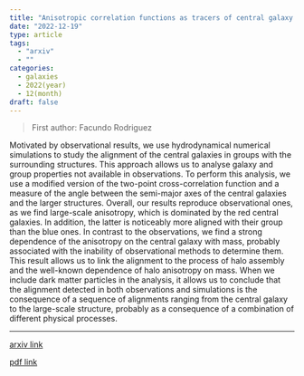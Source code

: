 ```yaml
---
title: "Anisotropic correlation functions as tracers of central galaxy alignments in simulations"
date: "2022-12-19"
type: article
tags:
  - "arxiv"
  - ""
categories:
  - galaxies
  - 2022(year)
  - 12(month)
draft: false
---
```


> First author: Facundo Rodriguez

 Motivated by observational results, we use hydrodynamical numerical
simulations to study the alignment of the central galaxies in groups with the
surrounding structures. This approach allows us to analyse galaxy and group
properties not available in observations. To perform this analysis, we use a
modified version of the two-point cross-correlation function and a measure of
the angle between the semi-major axes of the central galaxies and the larger
structures. Overall, our results reproduce observational ones, as we find
large-scale anisotropy, which is dominated by the red central galaxies. In
addition, the latter is noticeably more aligned with their group than the blue
ones. In contrast to the observations, we find a strong dependence of the
anisotropy on the central galaxy with mass, probably associated with the
inability of observational methods to determine them. This result allows us to
link the alignment to the process of halo assembly and the well-known
dependence of halo anisotropy on mass. When we include dark matter particles in
the analysis, it allows us to conclude that the alignment detected in both
observations and simulations is the consequence of a sequence of alignments
ranging from the central galaxy to the large-scale structure, probably as a
consequence of a combination of different physical processes.

---
[arxiv link](http://arxiv.org/abs/2212.09781v1)

[pdf link](http://arxiv.org/pdf/2212.09781v1)